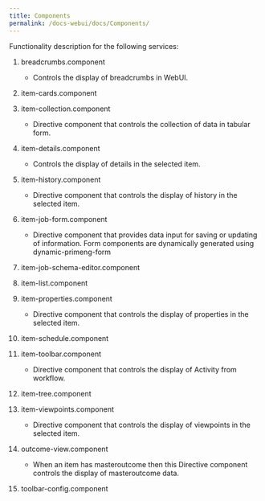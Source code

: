 ```yaml
---
title: Components
permalink: /docs-webui/docs/Components/
---
```


Functionality description for the following services: 
1. breadcrumbs.component
   * Controls the display of breadcrumbs in WebUI.
1. item-cards.component
   
1. item-collection.component
   * Directive component that controls the collection of data in tabular form.
1. item-details.component
   * Controls the display of details in the selected item.
1. item-history.component
   * Directive component that controls the display of history in the selected item.
1. item-job-form.component
   * Directive component that provides data input for saving or updating of information. Form components are dynamically generated using dynamic-primeng-form
1. item-job-schema-editor.component
   
1. item-list.component
1. item-properties.component
   * Directive component that controls the display of properties in the selected item.
1. item-schedule.component
1. item-toolbar.component
   * Directive component that controls the display of Activity from workflow.
1. item-tree.component
1. item-viewpoints.component
   * Directive component that controls the display of viewpoints in the selected item.
1. outcome-view.component
   * When an item has masteroutcome then this Directive component controls the display of masteroutcome data.
1. toolbar-config.component